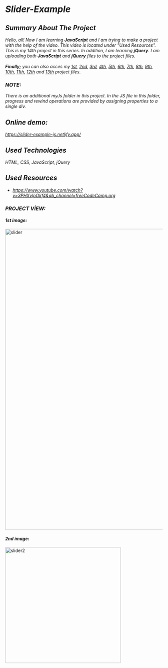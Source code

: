 # *Slider-Example*

## *Summary About The Project*
*Hello, all! 
Now I am learning <b>JavaScript</b> and I am trying to make a project with the help of the video. This video is located under "Used Resources".
This is my 14th project in this series.  In addition, I am learning <b>jQuery</b>. I am uploading both <b>JavaScript</b> and <b>jQuery</b> files to the project files.*<br><br>
*<b>Finally;</b>
you can also acces my [1st](https://github.com/svvlcrkt/Simple-Color-Flipper), [2nd](https://github.com/svvlcrkt/Counter-Example), [3rd](https://github.com/svvlcrkt/Reviews-Example), [4th](https://github.com/svvlcrkt/Responsive-Navbar-Example), [5th](https://github.com/svvlcrkt/Sidebar-Example), [6th](https://github.com/svvlcrkt/Modal-Example), [7th](https://github.com/svvlcrkt/Questions-and-answers), [8th](https://github.com/svvlcrkt/Menu-Example), [9th](https://github.com/svvlcrkt/Video-Example), [10th](https://github.com/svvlcrkt/Scroll-Example), [11th](https://github.com/svvlcrkt/Tabs-Example), [12th](https://github.com/svvlcrkt/Countdown-Example) and [13th](https://github.com/svvlcrkt/Lorem-Ipsum-Example) project files*.

### *NOTE:*
*There is an additional myJs folder in this project. In the JS file in this folder, progress and rewind operations are provided by assigning properties to a single div.*


## *Online demo:*
*https://slider-example-js.netlify.app/*

## *Used Technologies*
*HTML, CSS, JavaScript, jQuery*

## *Used Resources*
* *https://www.youtube.com/watch?v=3PHXvlpOkf4&ab_channel=freeCodeCamp.org*

### *PROJECT VİEW:*
 
#### *1st image:*
<img width="959" alt="slider" src="https://user-images.githubusercontent.com/63058707/133673493-2776c94b-7906-4d4b-8852-8a2d75f3a085.png">

#### *2nd image:*
<img width="369" alt="slider2" src="https://user-images.githubusercontent.com/63058707/133673523-93aa840d-3044-4220-ac0c-dff5719c63c7.png">



